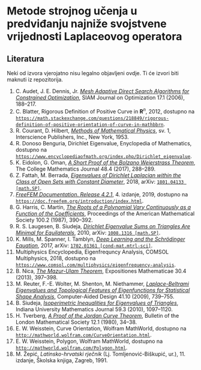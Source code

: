 #   Metode strojnog učenja u predviđanju najniže svojstvene vrijednosti Laplaceovog operatora

##  Literatura

Neki od izvora vjerojatno nisu legalno objavljeni ovdje. Ti će izvori biti maknuti iz repozitorija.

1.  C. Audet, J. E. Dennis, Jr. [*Mesh Adaptive Direct Search Algorithms for Constrained Optimization*](10.1.1.413.9526.pdf), SIAM Journal on Optimization 17.1 (2006), 188&ndash;217.
2.  C. Blatter, Rigorous Definition of Positive Curve in **R**<sup>*n*</sup>, 2012, dostupno na [`https://math.stackexchange.com/questions/218849/rigorous-definition-of-positive-orientation-of-curve-in-mathbbrn`](https://math.stackexchange.com/questions/218849/rigorous-definition-of-positive-orientation-of-curve-in-mathbbrn).
3.  R. Courant, D. Hilbert, [*Methods of Mathematical Physics*](Hilbert-Methods_of_mathematical_physics.pdf), sv. 1, Interscience Publishers, Inc., New York, 1953.
4.  R. Donoso Benguria, Dirichlet Eigenvalue, Enyclopedia of Mathematics, dostupno na [`https://www.encyclopediaofmath.org/index.php/Dirichlet_eigenvalue`](https://www.encyclopediaofmath.org/index.php/Dirichlet_eigenvalue).
5.  K. Eidolon, G. Oman, [*A Short Proof of the Bolzano Weierstrass Theorem*](A%20short%20proof%20of%20the%20Bolzano-Weierstrass%20Theorem.pdf), The College Mathematics Journal 48.4 (2017), 288&ndash;289.
6.  Z. Fattah, M. Berrada, [*Eigenvalues of Dirichlet Laplacian within the Class of Open Sets with Constant Diameter*](1801.04133.pdf), 2018, arXiv: [`1801.04133 [math.SP]`](https://arxiv.org/abs/1801.04133).
7.  [*FreeFEM Documentation*. *Release 4.2.1*](FreeFEM-documentation.pdf), 4. izdanje, 2019, dostupno na [`https://doc.freefem.org/introduction/index.html`](https://doc.freefem.org/introduction/index.html).
8.  G. Harris, C. Martin, [*The Roots of a Polynomial Vary Continuously as a Function of the Coefficients*](The_roots_of_a_polynomial_vary_continuously_as_a_f.pdf), Proceedings of the American Mathematical Society 100.2 (1987), 390&ndash;392.
9.  R. S. Laugesen, B. Siudeja, [*Dirichlet Eigenvalue Sums on Triangles Are Minimal for Equilaterals*](1008.1316.pdf), 2010, arXiv: [`1008.1316 [math.SP]`](https://arxiv.org/abs/1008.1316).
10.  K. Mills, M. Spanner, I. Tamblyn, [*Deep Learning and the Schr&ouml;dinger Equation*](1702.01361.pdf), 2017, arXiv: [`1702.01361 [cond-mat.mtrl-sci]`](https://arxiv.org/abs/1702.01361).
11. Multiphysics Encyclopedia, Eigenfrequncy Analysis, COMSOL Multiphysics, 2018, dostupno na [`https://www.comsol.com/multiphysics/eigenfrequency-analysis`](https://www.comsol.com/multiphysics/eigenfrequency-analysis).
12. B. Nica, [*The Mazur-Ulam Theorem*](1306.2380.pdf), Expositiones Mathematicae 30.4 (2013), 397&ndash;398.
13. M. Reuter, F.-E. Wolter, M. Shenton, M. Niethammer, [*Laplace-Beltrami Eigenvalues and Topological Features of Eigenfunctions for Statistical Shape Analysis*](nihms99404.pdf), Computer-Aided Design 41.10 (2009), 739&ndash;755.
14. B. Siudeja, [*Isoperimetric Inequalities for Eigenvalues of Triangles*](0707.3631.pdf), Indiana University Mathematics Journal 59.3 (2010), 1097&ndash;1120.
15. H. Tverberg, [*A Proof of the Jordan Curve Theorem*](tverberg.pdf), Bulletin of the London Mathematical Society 12.1 (1980), 34&ndash;38.
16. E. W. Weisstein, Curve Orientation, Wolfram MathWorld, dostupno na [`http://mathworld.wolfram.com/CurveOrientation.html`](http://mathworld.wolfram.com/CurveOrientation.html).
17. E. W. Weisstein, Polygon, Wolfram MathWorld, dostupno na [`http://mathworld.wolfram.com/Polygon.html`](http://mathworld.wolfram.com/Polygon.html).
18. M. Žepić, *Latinsko-hrvatski rječnik* (Lj. Tomljenović-Biškupić, ur.), 11. izdanje, Školska knjiga, Zagreb, 1991.
